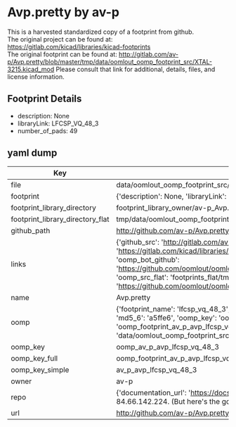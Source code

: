 # Avp.pretty by av-p  
This is a harvested standardized copy of a footprint from github.  
The original project can be found at:  
https://gitlab.com/kicad/libraries/kicad-footprints  
The original footprint can be found at:
http://gitlab.com/av-p/Avp.pretty/blob/master/tmp/data/oomlout_oomp_footprint_src/XTAL-3215.kicad_mod
Please consult that link for additional, details, files, and license information.  
## Footprint Details
* description: None  
* libraryLink: LFCSP_VQ_48_3  
* number_of_pads: 49  
## yaml dump  
| Key | Value |  
| --- | --- |  
| file | data/oomlout_oomp_footprint_src/Avp.pretty/LFCSP_VQ_48_3.kicad_mod |  
| footprint | {'description': None, 'libraryLink': 'LFCSP_VQ_48_3', 'number_of_pads': 49} |  
| footprint_library_directory | footprint_library_owner/av-p_Avp.pretty |  
| footprint_library_directory_flat | tmp/data/oomlout_oomp_footprint_src/footprints_flat/av_p_avp_lfcsp_vq_48_3/working |  
| github_path | http://github.com/av-p/Avp.pretty/blob/master/tmp/data/oomlout_oomp_footprint_src/LFCSP_VQ_48_3.kicad_mod |  
| links | {'github_src': 'http://gitlab.com/av-p/Avp.pretty/blob/master/tmp/data/oomlout_oomp_footprint_src/XTAL-3215.kicad_mod', 'github_src_repo': 'https://gitlab.com/kicad/libraries/kicad-footprints', 'oomp_bot': 'tmp/data/oomlout_oomp_footprint_src/footprints/av_p_avp_lfcsp_vq_48_3/working', 'oomp_bot_github': 'https://github.com/oomlout/oomlout_oomp_footprint_bot/tree/main/tmp/data/oomlout_oomp_footprint_src/footprints/av_p_avp_lfcsp_vq_48_3/working', 'oomp_src_flat': 'footprints_flat/tmp/data/oomlout_oomp_footprint_src/footprints_flat/av_p_avp_lfcsp_vq_48_3/working', 'oomp_src_flat_github': 'https://github.com/oomlout/oomlout_oomp_footprint_src/tree/main/tmp/data/oomlout_oomp_footprint_src/footprints_flat/av_p_avp_lfcsp_vq_48_3/working'} |  
| name | Avp.pretty |  
| oomp | {'footprint_name': 'lfcsp_vq_48_3', 'library_name': 'avp', 'md5': 'a5ffe653c030d1c38f474fe098431de2', 'md5_10': 'a5ffe653c0', 'md5_5': 'a5ffe', 'md5_6': 'a5ffe6', 'oomp_key': 'oomp_av_p_avp_lfcsp_vq_48_3', 'oomp_key_extra': 'oomp_footprint_av_p_avp_lfcsp_vq_48_3', 'oomp_key_full': 'oomp_footprint_av_p_avp_lfcsp_vq_48_3_a5ffe6', 'oomp_key_simple': 'av_p_avp_lfcsp_vq_48_3', 'original_filename': 'data/oomlout_oomp_footprint_src/Avp.pretty/LFCSP_VQ_48_3.kicad_mod', 'owner_name': 'av_p'} |  
| oomp_key | oomp_av_p_avp_lfcsp_vq_48_3 |  
| oomp_key_full | oomp_footprint_av_p_avp_lfcsp_vq_48_3 |  
| oomp_key_simple | av_p_avp_lfcsp_vq_48_3 |  
| owner | av-p |  
| repo | {'documentation_url': 'https://docs.github.com/rest/overview/resources-in-the-rest-api#rate-limiting', 'message': "API rate limit exceeded for 84.66.142.224. (But here's the good news: Authenticated requests get a higher rate limit. Check out the documentation for more details.)"} |  
| url | http://github.com/av-p/Avp.pretty |  


